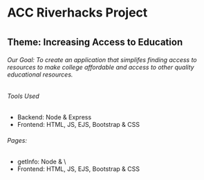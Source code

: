 <h1>ACC Riverhacks Project<h1>

  <h2>Theme:  Increasing Access to Education</h2>

  <h6>Our Goal:  To create an application that simplifes finding access to resources to make college affordable and access to other quality educational resources.</h6>
  
  <h6>Tools Used</h6>
  <ul>
    <li>Backend:  Node & Express</li>
    <li>Frontend:  HTML, JS, EJS, Bootstrap & CSS</li>
  </ul>
  
  <h6>Pages: </h6>
  <ul>
    <li>getInfo:  Node & \</li>
    <li>Frontend:  HTML, JS, EJS, Bootstrap & CSS</li>
  </ul>

